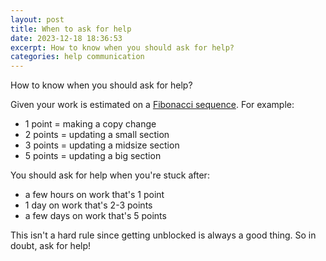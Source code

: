```yaml
---
layout: post
title: When to ask for help
date: 2023-12-18 18:36:53
excerpt: How to know when you should ask for help?
categories: help communication
---
```


How to know when you should ask for help?

Given your work is estimated on a [Fibonacci sequence](https://wikipedia.org/wiki/Planning_poker). For example:

- 1 point = making a copy change
- 2 points = updating a small section
- 3 points = updating a midsize section
- 5 points = updating a big section

You should ask for help when you're stuck after:

- a few hours on work that's 1 point
- 1 day on work that's 2-3 points
- a few days on work that's 5 points

This isn't a hard rule since getting unblocked is always a good thing. So in doubt, ask for help!
